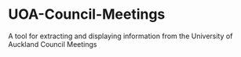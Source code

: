 # UOA-Council-Meetings
A tool for extracting and displaying information from the University of Auckland Council Meetings
